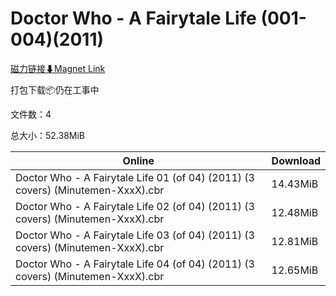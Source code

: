 # Doctor Who - A Fairytale Life (001-004)(2011)

[磁力链接⬇Magnet Link](magnet:?xt=urn:btih:219173e6a5ee843e85ff386899ea8020b3a370a4&dn=Doctor%20Who%20-%20A%20Fairytale%20Life%20%28001-004%29%282011%29)

打包下载📦仍在工事中

文件数：4

总大小：52.38MiB

Online | Download
--- | ---
Doctor Who - A Fairytale Life 01 (of 04) (2011) (3 covers) (Minutemen-XxxX).cbr | 14.43MiB
Doctor Who - A Fairytale Life 02 (of 04) (2011) (3 covers) (Minutemen-XxxX).cbr | 12.48MiB
Doctor Who - A Fairytale Life 03 (of 04) (2011) (3 covers) (Minutemen-XxxX).cbr | 12.81MiB
Doctor Who - A Fairytale Life 04 (of 04) (2011) (3 covers) (Minutemen-XxxX).cbr | 12.65MiB